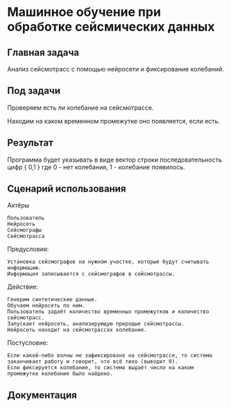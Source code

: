 # Машинное обучение при обработке сейсмических данных

## Главная задача

Анализ сейсмотрасс с помощью нейросети и фиксирование колебаний.

## Под задачи

Проверяем есть ли колебание на сейсмотрассе.

Находим на каком временном промежутке оно появляется, если есть.

## Результат

Программа будет указывать в виде вектор строки последовательность цифр { 0,1 } где 0 - нет колебания, 1 - колебание появилось.

## Сценарий использования

  Актёры
  
    Пользователь
    Нейросеть
    Сейсмографы
    Сейсмотрасса
    
  Предусловия:
  
    Установка сейсмографов на нужном участке, которые будут считывать информацию.
    Информация записывается с сейсмографов в сейсмотрассы.
    
  Действие:
  
    Генерим синтетические данные.
    Обучаем нейросеть по ним.
    Пользователь задаёт количество временных промежутков и количество сейсмотрасс. 
    Запускает нейросеть, анализирующую природые сейсмотрассы.
    Нейросеть находит на сейсмотрассах колебание.
    
    
  Постусловие:
  
    Если какой-либо волны не зафиксировано на сейсмотрассе, то система заканчивает работу и говорит, что всё тихо (выводит 0).
    Если фиксируется колебание, то система выдаёт число на каком промежутке колебание было найдено.


## Документация
